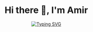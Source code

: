 <div align="center">

# Hi there 👋, I'm Amir

<a href="https://git.io/typing-svg">
  <img src="https://readme-typing-svg.demolab.com?font=Fira+Code&size=30&pause=1000&color=F78300&center=true&vCenter=true&width=900&lines=DO+NOT+BUY+ME+COFFEE+%F0%9F%9A%AB%E2%98%95.+My+Cyber-Vending+Machine+gives+me+what+I+need+%F0%9F%A4%96" alt="Typing SVG" />
</a>

</div>
